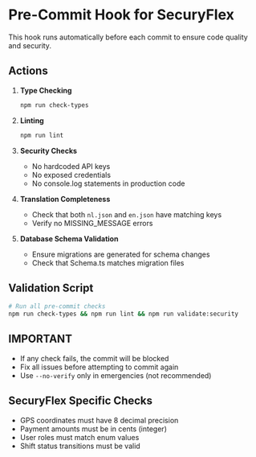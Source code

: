# Pre-Commit Hook for SecuryFlex

This hook runs automatically before each commit to ensure code quality and security.

## Actions

1. **Type Checking**
   ```bash
   npm run check-types
   ```

2. **Linting**
   ```bash
   npm run lint
   ```

3. **Security Checks**
   - No hardcoded API keys
   - No exposed credentials
   - No console.log statements in production code

4. **Translation Completeness**
   - Check that both `nl.json` and `en.json` have matching keys
   - Verify no MISSING_MESSAGE errors

5. **Database Schema Validation**
   - Ensure migrations are generated for schema changes
   - Check that Schema.ts matches migration files

## Validation Script
```bash
# Run all pre-commit checks
npm run check-types && npm run lint && npm run validate:security
```

## IMPORTANT
- If any check fails, the commit will be blocked
- Fix all issues before attempting to commit again
- Use `--no-verify` only in emergencies (not recommended)

## SecuryFlex Specific Checks
- GPS coordinates must have 8 decimal precision
- Payment amounts must be in cents (integer)
- User roles must match enum values
- Shift status transitions must be valid